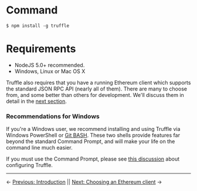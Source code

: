 # Command

```
$ npm install -g truffle
```

# Requirements

* NodeJS 5.0+ recommended.
* Windows, Linux or Mac OS X

Truffle also requires that you have a running Ethereum client which supports the standard JSON RPC API (nearly all of them). There are many to choose from, and some better than others for development. We'll discuss them in detail in the [next section](/docs/getting_started/client).

### Recommendations for Windows

If you're a Windows user, we recommend installing and using Truffle via Windows PowerShell or [Git BASH](https://git-for-windows.github.io/). These two shells provide features far beyond the standard Command Prompt, and will make your life on the command line much easier.

If you must use the Command Prompt, please see [this discussion](/advanced/configuration/#resolving-naming-conflicts-on-windows) about configuring Truffle.

-------------------------------
<!-- previous/next page links -->
&larr; [Previous: Introduction](/docs/) || [Next: Choosing an Ethereum client](/docs/getting_started/client) &rarr;
